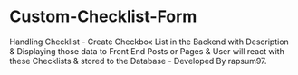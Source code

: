 # Custom-Checklist-Form
Handling Checklist - Create Checkbox List in the Backend with Description &amp; Displaying those data to Front End Posts or Pages &amp; User will react with these Checklists &amp; stored to the Database - Developed By rapsum97.
